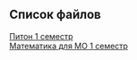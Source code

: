 ## Список файлов
[Питон 1 семестр](https://github.com/Vendor62/MIPT_practice/blob/main/exams/py_1.ipynb)<br>
[Математика для МО 1 семестр](https://github.com/Vendor62/MIPT_practice/blob/main/exams/ml_1.ipynb)